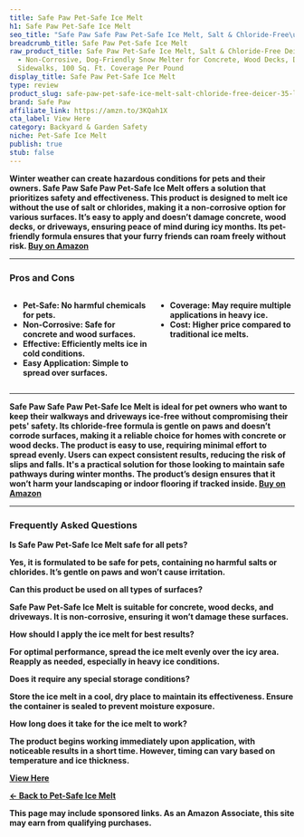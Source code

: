 ```yaml
---
title: Safe Paw Pet-Safe Ice Melt
h1: Safe Paw Pet-Safe Ice Melt
seo_title: "Safe Paw Safe Paw Pet-Safe Ice Melt, Salt & Chloride-Free\u2026"
breadcrumb_title: Safe Paw Pet-Safe Ice Melt
raw_product_title: Safe Paw Pet-Safe Ice Melt, Salt & Chloride-Free Deicer, 35 Lbs
  - Non-Corrosive, Dog-Friendly Snow Melter for Concrete, Wood Decks, Driveways &
  Sidewalks, 100 Sq. Ft. Coverage Per Pound
display_title: Safe Paw Pet-Safe Ice Melt
type: review
product_slug: safe-paw-pet-safe-ice-melt-salt-chloride-free-deicer-35-lbs-non-corrosi-7fdbfefa
brand: Safe Paw
affiliate_link: https://amzn.to/3KQah1X
cta_label: View Here
category: Backyard & Garden Safety
niche: Pet-Safe Ice Melt
publish: true
stub: false
---
```


<div id="intro" class="full-width">
  <p><strong>Winter weather can create hazardous conditions for pets and their owners. Safe Paw Safe Paw Pet-Safe Ice Melt offers a solution that prioritizes safety and effectiveness. This product is designed to melt ice without the use of salt or chlorides, making it a non-corrosive option for various surfaces. It’s easy to apply and doesn’t damage concrete, wood decks, or driveways, ensuring peace of mind during icy months. Its pet-friendly formula ensures that your furry friends can roam freely without risk. <a href="https://amzn.to/3KQah1X" rel="nofollow sponsored noopener" target="_blank"><strong>Buy on Amazon</strong></a></p>
</div>

<hr />
<h3 id="pros-cons">Pros and Cons</h3>
<div class="pc-grid" style="display:grid;grid-template-columns:1fr 1fr;gap:16px;">
  <ul>
    <li><strong>Pet-Safe:</strong> No harmful chemicals for pets.</li>
    <li><strong>Non-Corrosive:</strong> Safe for concrete and wood surfaces.</li>
    <li><strong>Effective:</strong> Efficiently melts ice in cold conditions.</li>
    <li><strong>Easy Application:</strong> Simple to spread over surfaces.</li>
  </ul>
  <ul>
    <li><strong>Coverage:</strong> May require multiple applications in heavy ice.</li>
    <li><strong>Cost:</strong> Higher price compared to traditional ice melts.</li>
  </ul>
</div>
<hr />

<div class="full-width">
  <p>Safe Paw Safe Paw Pet-Safe Ice Melt is ideal for pet owners who want to keep their walkways and driveways ice-free without compromising their pets' safety. Its chloride-free formula is gentle on paws and doesn’t corrode surfaces, making it a reliable choice for homes with concrete or wood decks. The product is easy to use, requiring minimal effort to spread evenly. Users can expect consistent results, reducing the risk of slips and falls. It's a practical solution for those looking to maintain safe pathways during winter months. The product’s design ensures that it won’t harm your landscaping or indoor flooring if tracked inside. <a href="https://amzn.to/3KQah1X" rel="nofollow sponsored noopener" target="_blank"><strong>Buy on Amazon</strong></a></p>
</div>

<hr />
<h3 id="faqs">Frequently Asked Questions</h3>

<p><strong>Is Safe Paw Pet-Safe Ice Melt safe for all pets?</strong></p>
<p>Yes, it is formulated to be safe for pets, containing no harmful salts or chlorides. It’s gentle on paws and won’t cause irritation.</p>

<p><strong>Can this product be used on all types of surfaces?</strong></p>
<p>Safe Paw Pet-Safe Ice Melt is suitable for concrete, wood decks, and driveways. It is non-corrosive, ensuring it won’t damage these surfaces.</p>

<p><strong>How should I apply the ice melt for best results?</strong></p>
<p>For optimal performance, spread the ice melt evenly over the icy area. Reapply as needed, especially in heavy ice conditions.</p>

<p><strong>Does it require any special storage conditions?</strong></p>
<p>Store the ice melt in a cool, dry place to maintain its effectiveness. Ensure the container is sealed to prevent moisture exposure.</p>

<p><strong>How long does it take for the ice melt to work?</strong></p>
<p>The product begins working immediately upon application, with noticeable results in a short time. However, timing can vary based on temperature and ice thickness.</p>
<p><a class="btn" href="https://amzn.to/3KQah1X" target="_blank" rel="nofollow sponsored noopener">View Here</a></p>
<p><a href="/roundups/backyard-garden-safety/pet-safe-ice-melt/">← Back to Pet-Safe Ice Melt</a></p>
<aside class="disclosure">This page may include sponsored links. As an Amazon Associate, this site may earn from qualifying purchases.</aside>
